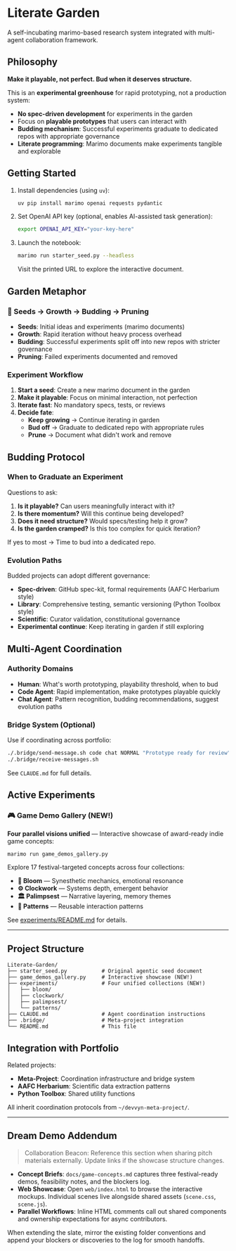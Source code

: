 # Literate Garden

A self-incubating marimo-based research system integrated with multi-agent collaboration framework.

## Philosophy

**Make it playable, not perfect. Bud when it deserves structure.**

This is an **experimental greenhouse** for rapid prototyping, not a production system:
- **No spec-driven development** for experiments in the garden
- Focus on **playable prototypes** that users can interact with
- **Budding mechanism**: Successful experiments graduate to dedicated repos with appropriate governance
- **Literate programming**: Marimo documents make experiments tangible and explorable

## Getting Started

1. Install dependencies (using `uv`):
   ```bash
   uv pip install marimo openai requests pydantic
   ```

2. Set OpenAI API key (optional, enables AI-assisted task generation):
   ```bash
   export OPENAI_API_KEY="your-key-here"
   ```

3. Launch the notebook:
   ```bash
   marimo run starter_seed.py --headless
   ```
   Visit the printed URL to explore the interactive document.

## Garden Metaphor

### 🌱 Seeds → Growth → Budding → Pruning

- **Seeds**: Initial ideas and experiments (marimo documents)
- **Growth**: Rapid iteration without heavy process overhead
- **Budding**: Successful experiments split off into new repos with stricter governance
- **Pruning**: Failed experiments documented and removed

### Experiment Workflow

1. **Start a seed**: Create a new marimo document in the garden
2. **Make it playable**: Focus on minimal interaction, not perfection
3. **Iterate fast**: No mandatory specs, tests, or reviews
4. **Decide fate**:
   - **Keep growing** → Continue iterating in garden
   - **Bud off** → Graduate to dedicated repo with appropriate rules
   - **Prune** → Document what didn't work and remove

## Budding Protocol

### When to Graduate an Experiment

Questions to ask:
1. **Is it playable?** Can users meaningfully interact with it?
2. **Is there momentum?** Will this continue being developed?
3. **Does it need structure?** Would specs/testing help it grow?
4. **Is the garden cramped?** Is this too complex for quick iteration?

If yes to most → Time to bud into a dedicated repo.

### Evolution Paths

Budded projects can adopt different governance:
- **Spec-driven**: GitHub spec-kit, formal requirements (AAFC Herbarium style)
- **Library**: Comprehensive testing, semantic versioning (Python Toolbox style)
- **Scientific**: Curator validation, constitutional governance
- **Experimental continue**: Keep iterating in garden if still exploring

## Multi-Agent Coordination

### Authority Domains
- **Human**: What's worth prototyping, playability threshold, when to bud
- **Code Agent**: Rapid implementation, make prototypes playable quickly
- **Chat Agent**: Pattern recognition, budding recommendations, suggest evolution paths

### Bridge System (Optional)
Use if coordinating across portfolio:
```bash
./.bridge/send-message.sh code chat NORMAL "Prototype ready for review" message.md
./.bridge/receive-messages.sh
```

See `CLAUDE.md` for full details.

## Active Experiments

### 🎮 Game Demo Gallery (NEW!)

**Four parallel visions unified** — Interactive showcase of award-ready indie game concepts:

```bash
marimo run game_demos_gallery.py
```

Explore 17 festival-targeted concepts across four collections:
- **🌸 Bloom** — Synesthetic mechanics, emotional resonance
- **⚙️ Clockwork** — Systems depth, emergent behavior
- **🏛️ Palimpsest** — Narrative layering, memory themes
- **🎨 Patterns** — Reusable interaction patterns

See [experiments/README.md](experiments/README.md) for details.

---

## Project Structure

```
Literate-Garden/
├── starter_seed.py           # Original agentic seed document
├── game_demos_gallery.py     # Interactive showcase (NEW!)
├── experiments/              # Four unified collections (NEW!)
│   ├── bloom/
│   ├── clockwork/
│   ├── palimpsest/
│   └── patterns/
├── CLAUDE.md                 # Agent coordination instructions
├── .bridge/                  # Meta-project integration
└── README.md                 # This file
```

## Integration with Portfolio

Related projects:
- **Meta-Project**: Coordination infrastructure and bridge system
- **AAFC Herbarium**: Scientific data extraction patterns
- **Python Toolbox**: Shared utility functions

All inherit coordination protocols from `~/devvyn-meta-project/`.

---

## Dream Demo Addendum

> Collaboration Beacon: Reference this section when sharing pitch materials externally. Update links if the showcase structure changes.

- **Concept Briefs**: `docs/game-concepts.md` captures three festival-ready demos, feasibility notes, and the blockers log.
- **Web Showcase**: Open `web/index.html` to browse the interactive mockups. Individual scenes live alongside shared assets (`scene.css`, `scene.js`).
- **Parallel Workflows**: Inline HTML comments call out shared components and ownership expectations for async contributors.

When extending the slate, mirror the existing folder conventions and append your blockers or discoveries to the log for smooth handoffs.
